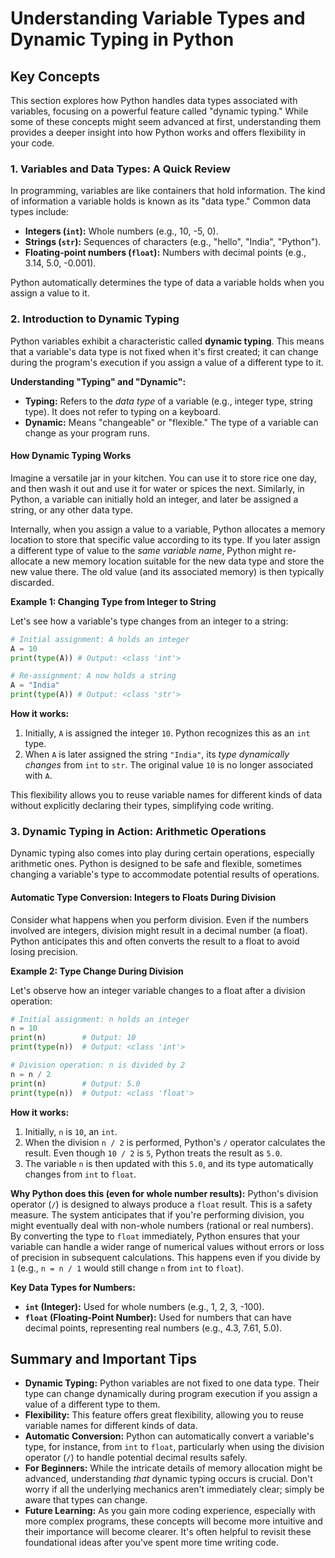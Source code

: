 # Understanding Variable Types and Dynamic Typing in Python

## Key Concepts

This section explores how Python handles data types associated with variables, focusing on a powerful feature called "dynamic typing." While some of these concepts might seem advanced at first, understanding them provides a deeper insight into how Python works and offers flexibility in your code.

### 1. Variables and Data Types: A Quick Review

In programming, variables are like containers that hold information. The kind of information a variable holds is known as its "data type." Common data types include:
*   **Integers (`int`):** Whole numbers (e.g., 10, -5, 0).
*   **Strings (`str`):** Sequences of characters (e.g., "hello", "India", "Python").
*   **Floating-point numbers (`float`):** Numbers with decimal points (e.g., 3.14, 5.0, -0.001).

Python automatically determines the type of data a variable holds when you assign a value to it.

### 2. Introduction to Dynamic Typing

Python variables exhibit a characteristic called **dynamic typing**. This means that a variable's data type is not fixed when it's first created; it can change during the program's execution if you assign a value of a different type to it.

**Understanding "Typing" and "Dynamic":**
*   **Typing:** Refers to the *data type* of a variable (e.g., integer type, string type). It does not refer to typing on a keyboard.
*   **Dynamic:** Means "changeable" or "flexible." The type of a variable can change as your program runs.

#### How Dynamic Typing Works

Imagine a versatile jar in your kitchen. You can use it to store rice one day, and then wash it out and use it for water or spices the next. Similarly, in Python, a variable can initially hold an integer, and later be assigned a string, or any other data type.

Internally, when you assign a value to a variable, Python allocates a memory location to store that specific value according to its type. If you later assign a different type of value to the *same variable name*, Python might re-allocate a new memory location suitable for the new data type and store the new value there. The old value (and its associated memory) is then typically discarded.

**Example 1: Changing Type from Integer to String**

Let's see how a variable's type changes from an integer to a string:

```python
# Initial assignment: A holds an integer
A = 10
print(type(A)) # Output: <class 'int'>

# Re-assignment: A now holds a string
A = "India"
print(type(A)) # Output: <class 'str'>
```

**How it works:**
1.  Initially, `A` is assigned the integer `10`. Python recognizes this as an `int` type.
2.  When `A` is later assigned the string `"India"`, its *type dynamically changes* from `int` to `str`. The original value `10` is no longer associated with `A`.

This flexibility allows you to reuse variable names for different kinds of data without explicitly declaring their types, simplifying code writing.

### 3. Dynamic Typing in Action: Arithmetic Operations

Dynamic typing also comes into play during certain operations, especially arithmetic ones. Python is designed to be safe and flexible, sometimes changing a variable's type to accommodate potential results of operations.

#### Automatic Type Conversion: Integers to Floats During Division

Consider what happens when you perform division. Even if the numbers involved are integers, division might result in a decimal number (a float). Python anticipates this and often converts the result to a float to avoid losing precision.

**Example 2: Type Change During Division**

Let's observe how an integer variable changes to a float after a division operation:

```python
# Initial assignment: n holds an integer
n = 10
print(n)        # Output: 10
print(type(n))  # Output: <class 'int'>

# Division operation: n is divided by 2
n = n / 2
print(n)        # Output: 5.0
print(type(n))  # Output: <class 'float'>
```

**How it works:**
1.  Initially, `n` is `10`, an `int`.
2.  When the division `n / 2` is performed, Python's `/` operator calculates the result. Even though `10 / 2` is `5`, Python treats the result as `5.0`.
3.  The variable `n` is then updated with this `5.0`, and its type automatically changes from `int` to `float`.

**Why Python does this (even for whole number results):**
Python's division operator (`/`) is designed to always produce a `float` result. This is a safety measure. The system anticipates that if you're performing division, you might eventually deal with non-whole numbers (rational or real numbers). By converting the type to `float` immediately, Python ensures that your variable can handle a wider range of numerical values without errors or loss of precision in subsequent calculations. This happens even if you divide by `1` (e.g., `n = n / 1` would still change `n` from `int` to `float`).

**Key Data Types for Numbers:**
*   **`int` (Integer):** Used for whole numbers (e.g., 1, 2, 3, -100).
*   **`float` (Floating-Point Number):** Used for numbers that can have decimal points, representing real numbers (e.g., 4.3, 7.61, 5.0).

## Summary and Important Tips

*   **Dynamic Typing:** Python variables are not fixed to one data type. Their type can change dynamically during program execution if you assign a value of a different type to them.
*   **Flexibility:** This feature offers great flexibility, allowing you to reuse variable names for different kinds of data.
*   **Automatic Conversion:** Python can automatically convert a variable's type, for instance, from `int` to `float`, particularly when using the division operator (`/`) to handle potential decimal results safely.
*   **For Beginners:** While the intricate details of memory allocation might be advanced, understanding *that* dynamic typing occurs is crucial. Don't worry if all the underlying mechanics aren't immediately clear; simply be aware that types can change.
*   **Future Learning:** As you gain more coding experience, especially with more complex programs, these concepts will become more intuitive and their importance will become clearer. It's often helpful to revisit these foundational ideas after you've spent more time writing code.